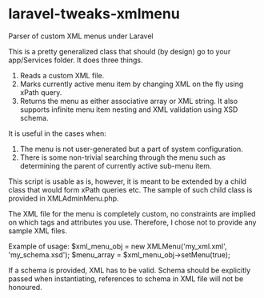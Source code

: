 # laravel-tweaks-xmlmenu
Parser of custom XML menus under Laravel

This is a pretty generalized class that should (by design) go to your app/Services folder. It does three things.
1) Reads a custom XML file.
2) Marks currently active menu item by changing XML on the fly using xPath query.
3) Returns the menu as either associative array or XML string.
It also supports infinite menu item nesting and XML validation using XSD schema.

It is useful in the cases when:
1) The menu is not user-generated but a part of system configuration.
2) There is some non-trivial searching through the menu such as determining the parent of currently active sub-menu item.

This script is usable as is, however, it is meant to be extended by a child class that would form xPath queries etc. The sample of such child class is provided in XMLAdminMenu.php.

The XML file for the menu is completely custom, no constraints are implied on which tags and attributes you use. Therefore, I chose not to provide any sample XML files.

Example of usage:
$xml_menu_obj = new XMLMenu('my_xml.xml', 'my_schema.xsd');
$menu_array = $xml_menu_obj->setMenu(true);

If a schema is provided, XML has to be valid. Schema should be explicitly passed when instantiating, references to schema in XML file will not be honoured.
